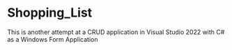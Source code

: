 # Shopping_List
 This is another attempt at a CRUD application in Visual Studio 2022 with C# as a Windows Form Application

